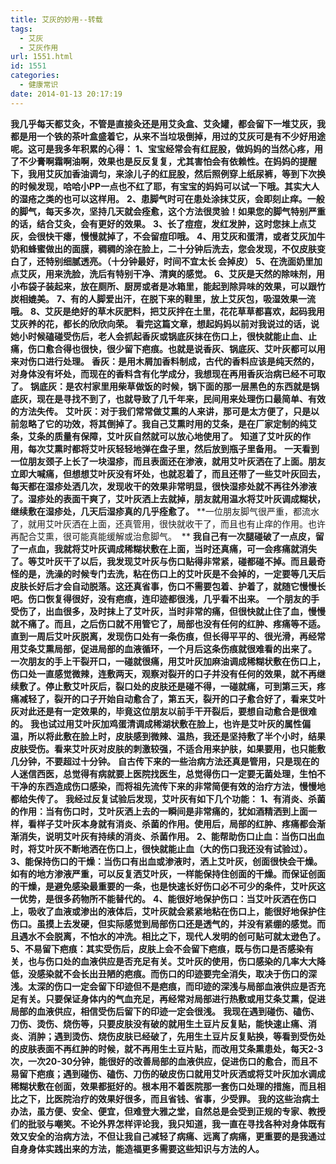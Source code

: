 ```yaml
---
title: 艾灰的妙用--转载
tags:
  - 艾灰
  - 艾灰作用
url: 1551.html
id: 1551
categories:
  - 健康常识
date: 2014-01-13 20:17:19
---
```


**我几乎每天都艾灸，不管是直接灸还是用艾灸盒、艾灸罐，都会留下一堆艾灰，我都是用一个铁的茶叶盒盛着它，从来不当垃圾倒掉，用过的艾灰可是有不少好用途呢。这可是我多年积累的心得：** **1、宝宝经常会有红屁股，做妈妈的当然心疼，用了不少膏啊霜啊油啊，效果也是反反复复，尤其害怕会有依赖性。在妈妈的提醒下，我用艾灰加香油调匀，来涂儿子的红屁股，然后照例穿上纸尿裤，等到下次换的时候发现，哈哈小PP一点也不红了耶，有宝宝的妈妈可以试一下哦。其实大人的湿疮之类的也可以这样用。** **2、患脚气时可在患处涂抹艾灰，会即刻止痒。一般的脚气，每天多次，坚持几天就会痊愈，这个方法很灵验！如果您的脚气特别严重的话，结合艾灸，会有更好的效果。** **3、长了痘痘，发红发肿，这时您抹上点艾灰，会很快干瘪，慢慢就掉了，不会留痘印哦。** **4、用艾灰和蛋清，或者艾灰加牛奶和蜂蜜做出的面膜，稠稠的涂在脸上，二十分钟后洗去，您会发现，不仅皮肤变白了，还特别细腻透亮。（十分钟最好，时间不宜太长 会掉皮）** **5、在洗面奶里加点艾灰，用来洗脸，洗后有特别干净、清爽的感觉。** **6、艾灰是天然的除味剂，用小布袋子装起来，放在厕所、厨房或者是冰箱里，能起到除异味的效果，可以跟竹炭相媲美。** **7、有的人脚爱出汗，在脱下来的鞋里，放上艾灰包，吸湿效果一流哦。** **8、艾灰是绝好的草木灰肥料，把艾灰拌在土里，花花草草都喜欢，起码我用艾灰养的花，都长的欣欣向荣。** **看完这篇文章，想起妈妈以前对我说过的话，说她小时候磕碰受伤后，老人会抓起香灰或锅底灰抹在伤口上，很快就能止血、止痛，伤口愈合得也很快，很少留下疤痕。也就是说香灰、锅底灰、艾叶灰都可以用来对伤口进行处理。** **香灰：是用木屑加香料制成，古代的香料应该是纯天然的，对身体没有坏处，而现在的香料含有化学成分，我想现在再用香灰治病已经不可取了。** **锅底灰：是农村家里用柴草做饭的时候，锅下面的那一层黑色的东西就是锅底灰，现在是寻找不到了，也就导致了几千年来，民间用来处理伤口最简单、有效的方法失传。** **艾叶灰：对于我们常常做艾熏的人来讲，那可是太方便了，只是以前忽略了它的功效，将其倒掉了。我自己艾熏时用的艾条，是在厂家定制的纯艾条，艾条的质量有保障，艾叶灰自然就可以放心地使用了。** **知道了艾叶灰的作用，每次艾熏时都将艾叶灰轻轻地弹在盘子里，然后放到瓶子里备用。** **一天看到一位朋友颈子上长了一块湿疹，而且表面还在渗液，就用艾叶灰洒在了上面。朋友立即大喊痛，但想想艾叶灰没有坏处，也就忍着了，而且还带了一些艾叶灰回去，每天都在湿疹处洒几次，发现收干的效果非常明显，很快湿疹处就不再往外渗液了。湿疹处的表面干爽了，艾叶灰洒上去就掉，朋友就用温水将艾叶灰调成糊状，继续敷在湿疹处，几天后湿疹真的几乎痊愈了。** **一位朋友脚气很严重，都流水了，就用艾叶灰洒在上面，还真管用，很快就收干了，而且也有止痒的作用。也许再配合艾熏，很可能真能缓解或治愈脚气。  ** **我自己有一次腿碰破了一点皮，留了一点血，我就将艾叶灰调成稀糊状敷在上面，当时还真痛，可一会疼痛就消失了。等艾叶灰干了以后，我发现艾叶灰与伤口贴得非常紧，碰都碰不掉。而且最奇怪的是，洗澡的时候专门去洗，粘在伤口上的艾叶灰是不会掉的，一定要等几天后皮肤长好后才会自动脱落。这还真省事，伤口不需要包着、护着了，就随它慢慢长吧。伤口恢复得很好，没有疤痕，连印迹都很浅，几乎看不出来。** **一个朋友的手受伤了，出血很多，及时抹上了艾叶灰，当时非常的痛，但很快就止住了血，慢慢就不痛了。而且，之后伤口就不用管它了，局部也没有任何的红肿、疼痛等不适。直到一周后艾叶灰脱离，发现伤口处有一条伤痕，但长得平平的、很光滑，再经常用艾条艾熏局部，促进局部的血液循环，一个月后这条伤痕就很难看的出来了。** **一次朋友的手上干裂开口，一碰就很痛，用艾叶灰加麻油调成稀糊状敷在伤口上，伤口处一直感觉微辣，连敷两天，观察对裂开的口子并没有任何的效果，就不再继续敷了。停止敷艾叶灰后，裂口处的皮肤还是碰不得，一碰就痛，可到第三天，疼痛减轻了，裂开的口子开始自动愈合了，第五天，裂开的口子愈合好了，看来艾叶灰对此还是有一定效果的，毕竟这位朋友以前手干开裂后，要想自动愈合是很难的。** **我也试过用艾叶灰加鸡蛋清调成稀湖状敷在脸上，也许是艾叶灰的属性偏温，所以将此敷在脸上时，皮肤感到微辣、温热，我还是坚持敷了半个小时，结果皮肤受伤。看来艾叶灰对皮肤的刺激较强，不适合用来护肤，如果要用，也只能敷几分钟，不要超过十分钟。** **自古传下来的一些治病方法还真是管用，只是现在的人迷信西医，总觉得有病就要上医院找医生，总觉得伤口一定要无菌处理，生怕不干净的东西造成伤口感染，而将祖先流传下来的非常简便有效的治疗方法，慢慢地都给失传了。** **我经过反复试验后发现，艾叶灰有如下几个功能：** **1、有消炎、杀菌的作用：当有伤口时，艾叶灰洒上去的一瞬间是非常痛的，犹如酒精洒到上面一样，看样子艾叶灰本身就有消炎、杀菌的作用。使用后，局部的红肿、疼痛都会渐渐消失，说明艾叶灰有持续的消炎、杀菌作用。** **2、能帮助伤口止血：当伤口出血时，将艾叶灰不断地洒在伤口上，很快就能止血（大的伤口我还没有试验过）。** **3、能保持伤口的干燥：当伤口有出血或渗液时，洒上艾叶灰，创面很快会干燥。如有的地方渗液严重，可以反复洒艾叶灰，一样能保持住创面的干燥。而保证创面的干燥，是避免感染最重要的一条，也是快速长好伤口必不可少的条件，艾叶灰这一优势，是很多药物所不能替代的。** **4、能很好地保护伤口：当艾叶灰洒在伤口上，吸收了血液或渗出的液体后，艾叶灰就会紧紧地粘在伤口上，能很好地保护住伤口。虽摸上去发硬，但实际感觉到局部伤口还是透气的，并没有紧绷的感觉。而且遇水不会脱离，不怕水的冲洗。相比之下，现代人发明的创可贴可就太逊色了。** **5、不易留下疤痕：其实受伤后，皮肤上会不会留下疤痕，既与伤口是否感染有关，也与伤口处的血液供应是否充足有关。艾叶灰的使用，伤口感染的几率大大降低，没感染就不会长出丑陋的疤痕。而伤口的印迹要完全消失，取决于伤口的深浅。太深的伤口一定会留下印迹但不是疤痕，而印迹的深浅与局部血液供应是否充足有关。只要保证身体内的气血充足，再经常对局部进行热敷或用艾条艾熏，促进局部的血液供应，相信受伤后留下的印迹一定会很浅。** **我现在遇到碰伤、磕伤、刀伤、烫伤、烧伤等，只要皮肤没有破的就用生土豆片反复贴，能快速止痛、消炎、消肿；遇到烫伤、烧伤皮肤已经破了，先用生土豆片反复贴换，等看到受伤处的皮肤表面不再红肿的时候，就不再用生土豆片贴，而改用艾条熏患处，每天2-3次，一次20-30分钟，能很好的改善局部的血液供应，促进伤口的愈合，而且不易留下疤痕；遇到碰伤、磕伤、刀伤的破皮伤口就用艾叶灰洒或将艾叶灰加水调成稀糊状敷在创面，效果都挺好的。根本用不着医院那一套伤口处理的措施，而且相比之下，比医院治疗的效果好很多，而且省钱、省事，少受罪。** **我的这些治病土办法，虽方便、安全、便宜，但难登大雅之堂，自然总是会受到正规的专家、教授们的批驳与嘲笑。不论外界怎样评论我，我只知道，我一直在寻找各种对身体既有效又安全的治病方法，不但让我自己减轻了病痛、远离了病痛，更重要的是我通过自身身体实践出来的方法，能造福更多需要这些知识与方法的人。**